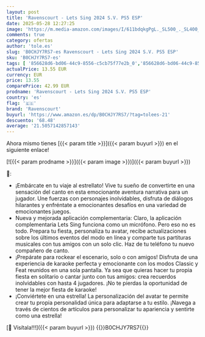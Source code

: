 ```yaml
---
layout: post
title: 'Ravenscourt - Lets Sing 2024 S.V. PS5 ESP'
date: 2025-05-28 12:27:25
image: 'https://m.media-amazon.com/images/I/611bdqkgPgL._SL500_._SL400_.jpg'
comments: true
category: ofertas
author: 'tole.es'
slug: 'B0CHJY7RS7-es Ravenscourt - Lets Sing 2024 S.V. PS5 ESP'
sku: 'B0CHJY7RS7-es'
tags: [ '856628d6-bd06-44c9-8556-c5cb75f77e2b_0','856628d6-bd06-44c9-8556-c5cb75f77e2b_2201','856628d6-bd06-44c9-8556-c5cb75f77e2b_3601','856628d6-bd06-44c9-8556-c5cb75f77e2b_401','856628d6-bd06-44c9-8556-c5cb75f77e2b_9501','Arborist Merchandising Root','Hardware y juegos para PlayStation 5','Juegos para PlayStation 5','Outlet Videojuegos','Preventa de Videojuegos','Self Service','Special Features Stores','Tienda de consolas y videojuegos infantiles','Videojuegos','Videojuegos más esperados','ps5','ravenscourt','🇪🇸', ]
actualPrice: 13.55 EUR
currency: EUR
price: 13.55
comparePrice: 42.99 EUR
prodname: 'Ravenscourt - Lets Sing 2024 S.V. PS5 ESP'
country: 'es'
flag: '🇪🇸'
brand: 'Ravenscourt'
buyurl: 'https://www.amazon.es/dp/B0CHJY7RS7/?tag=tolees-21'
descuento: '68.48'
average: '21.5057142857143'
---
```


Ahora mismo tienes [{{< param title >}}]({{< param buyurl >}}) en el siguiente enlace!

[![{{< param prodname >}}]({{< param image >}})]({{< param buyurl >}})

🔎:

- ¡Embárcate en tu viaje al estrellato! Vive tu sueño de convertirte en una sensación del canto en esta emocionante aventura narrativa para un jugador. Une fuerzas con personajes inolvidables, disfruta de diálogos hilarantes y enfréntate a emocionantes desafíos en una variedad de emocionantes juegos.
- Nueva y mejorada aplicación complementaria: Claro, la aplicación complementaria Lets Sing funciona como un micrófono. Pero eso no es todo. Prepara tu fiesta, personaliza tu avatar, recibe actualizaciones sobre los últimos eventos del modo en línea y comparte tus partituras musicales con tus amigos con un solo clic. Haz de tu teléfono tu nuevo compañero de canto.
- ¡Prepárate para rockear el escenario, solo o con amigos! Disfruta de una experiencia de karaoke perfecta y emocionante con los modos Classic y Feat reunidos en una sola pantalla. Ya sea que quieras hacer tu propia fiesta en solitario o cantar junto con tus amigos: crea recuerdos inolvidables con hasta 4 jugadores. ¡No te pierdas la oportunidad de tener la mejor fiesta de karaoke!
- ¡Conviértete en una estrella! La personalización del avatar te permite crear tu propia personalidad única para adaptarse a tu estilo. ¡Navega a través de cientos de artículos para personalizar tu apariencia y sentirte como una estrella!

[🛒 Visítala!!!]({{< param buyurl >}})
{{<world>}}B0CHJY7RS7{{</world>}}
